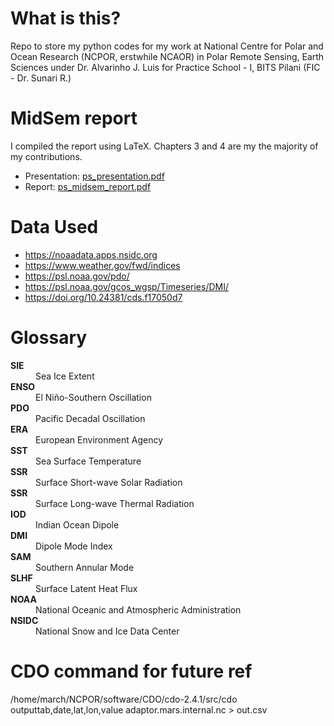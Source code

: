 # What is this?
Repo to store my python codes for my work at National Centre for Polar and Ocean Research (NCPOR, erstwhile NCAOR) in Polar Remote Sensing, Earth Sciences under Dr. Alvarinho J. Luis for Practice School - I, BITS Pilani (FIC - Dr. Sunari R.)

# MidSem report
I compiled the report using LaTeX. Chapters 3 and 4 are my the majority of my contributions.

- Presentation: [ps_presentation.pdf](https://drive.google.com/file/d/1pyE9YA5bnL0Kn0xeJJamyAHNN2el2b8i/view)
- Report: [ps_midsem_report.pdf](https://drive.google.com/file/d/1vboyDBEHo3QAc9uCUEVktUz7bMdnTSCz/view)

# Data Used
- https://noaadata.apps.nsidc.org
- https://www.weather.gov/fwd/indices
- https://psl.noaa.gov/pdo/
- https://psl.noaa.gov/gcos_wgsp/Timeseries/DMI/
- https://doi.org/10.24381/cds.f17050d7

# Glossary
<dl>
  <dt><b>SIE</b></dt><dd>Sea Ice Extent</dd>
  <dt><b>ENSO</b></dt><dd>El Niño-Southern Oscillation</dd>
  <dt><b>PDO</b></dt><dd>Pacific Decadal Oscillation</dd>
  <dt><b>ERA</b></dt><dd>European Environment Agency</dd>
  <dt><b>SST</b></dt><dd>Sea Surface Temperature</dd>
  <dt><b>SSR</b></dt><dd>Surface Short-wave Solar Radiation</dd>
  <dt><b>SSR</b></dt><dd>Surface Long-wave Thermal Radiation</dd>
  <dt><b>IOD</b></dt><dd>Indian Ocean Dipole</dd>
  <dt><b>DMI</b></dt><dd>Dipole Mode Index</dd>
  <dt><b>SAM</b></dt><dd>Southern Annular Mode</dd>
  <dt><b>SLHF</b></dt><dd>Surface Latent Heat Flux</dd>
  <dt><b>NOAA</b></dt><dd>National Oceanic and Atmospheric Administration</dd>
  <dt><b>NSIDC</b></dt><dd>National Snow and Ice Data Center</dd>
</dl>

# CDO command for future ref
/home/march/NCPOR/software/CDO/cdo-2.4.1/src/cdo outputtab,date,lat,lon,value adaptor.mars.internal.nc > out.csv